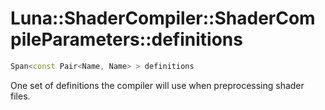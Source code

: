 # Luna::ShaderCompiler::ShaderCompileParameters::definitions

```c++
Span<const Pair<Name, Name> > definitions
```

One set of definitions the compiler will use when preprocessing shader files. 


